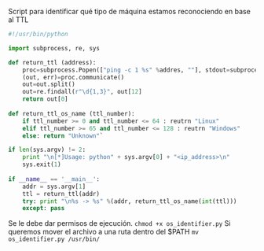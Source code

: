 Script para identificar qué tipo de máquina estamos reconociendo en base al TTL

``` python
#!/usr/bin/python

import subprocess, re, sys

def return_ttl (address):
	proc=subprocess.Popen(["ping -c 1 %s" %addres, ""], stdout=subprocess.PIPE, shell=True)
	(out, err)=proc.communicate()
	out=out.split()
	out=re.findall(r"\d{1,3}", out[12]
	return out[0]
	
def return_ttl_os_name (ttl_number):
	if ttl_number >= 0 and ttl_number <= 64 : reutrn "Linux"
	elif ttl_number >= 65 and ttl_number <= 128 : reutrn "Windows"
	else: return "Unknown"`

if len(sys.argv) != 2:
	print "\n[*]Usage: python" + sys.argv[0] + "<ip_address>\n"
	sys.exit(1)
	
if __name__ == '__main__':
	addr = sys.argv[1]
	ttl = return_ttl(addr)
	try: print "\n%s -> %s" %(addr, return_ttl_os_name(int(ttl)))
	except: pass
```

Se le debe dar permisos de ejecución.
`chmod +x os_identifier.py`
Si queremos mover el archivo a una ruta dentro del $PATH
`mv os_identifier.py /usr/bin/`

